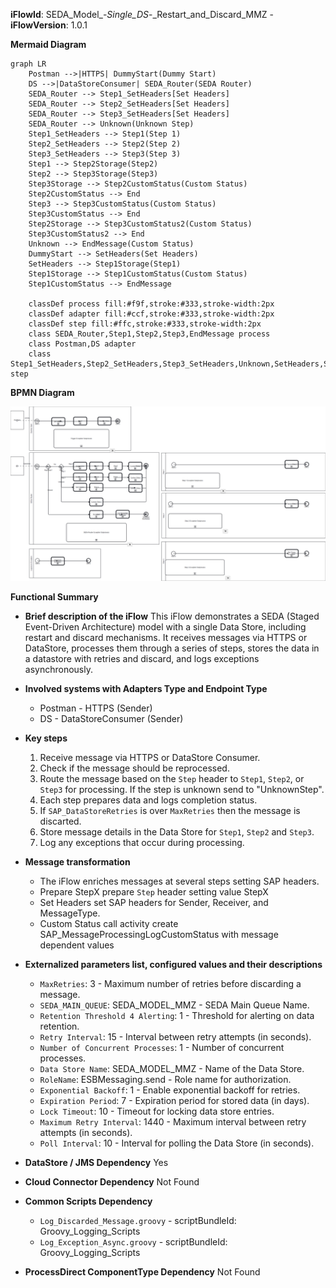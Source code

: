 **iFlowId**: SEDA_Model_-_Single_DS_-_Restart_and_Discard_MMZ - **iFlowVersion**: 1.0.1

**Mermaid Diagram**
```mermaid
graph LR
    Postman -->|HTTPS| DummyStart(Dummy Start)
    DS -->|DataStoreConsumer| SEDA_Router(SEDA Router)
    SEDA_Router --> Step1_SetHeaders[Set Headers]
    SEDA_Router --> Step2_SetHeaders[Set Headers]
    SEDA_Router --> Step3_SetHeaders[Set Headers]
    SEDA_Router --> Unknown(Unknown Step)
    Step1_SetHeaders --> Step1(Step 1)
    Step2_SetHeaders --> Step2(Step 2)
    Step3_SetHeaders --> Step3(Step 3)
    Step1 --> Step2Storage(Step2)
    Step2 --> Step3Storage(Step3)
    Step3Storage --> Step2CustomStatus(Custom Status)
    Step2CustomStatus --> End
    Step3 --> Step3CustomStatus(Custom Status)
    Step3CustomStatus --> End
    Step2Storage --> Step3CustomStatus2(Custom Status)
    Step3CustomStatus2 --> End
    Unknown --> EndMessage(Custom Status)
    DummyStart --> SetHeaders(Set Headers)
    SetHeaders --> Step1Storage(Step1)
    Step1Storage --> Step1CustomStatus(Custom Status)
    Step1CustomStatus --> EndMessage
    
    classDef process fill:#f9f,stroke:#333,stroke-width:2px
    classDef adapter fill:#ccf,stroke:#333,stroke-width:2px
    classDef step fill:#ffc,stroke:#333,stroke-width:2px
    class SEDA_Router,Step1,Step2,Step3,EndMessage process
    class Postman,DS adapter
    class Step1_SetHeaders,Step2_SetHeaders,Step3_SetHeaders,Unknown,SetHeaders,Step2Storage,Step3Storage,Step2CustomStatus,Step3CustomStatus,Step3CustomStatus2,EndMessage,Step1Storage,Step1CustomStatus step
```
**BPMN Diagram**

![BPMN Diagram](./SEDA_Model_-_Single_DS_-_Restart_and_Discard_MMZ-1.0.1.png "BPMN Diagram")

**Functional Summary**
-   **Brief description of the iFlow**
    This iFlow demonstrates a SEDA (Staged Event-Driven Architecture) model with a single Data Store, including restart and discard mechanisms. It receives messages via HTTPS or DataStore, processes them through a series of steps, stores the data in a datastore with retries and discard, and logs exceptions asynchronously.

-   **Involved systems with Adapters Type and Endpoint Type**
    -   Postman - HTTPS (Sender)
    -   DS - DataStoreConsumer (Sender)

-   **Key steps**
    1.  Receive message via HTTPS or DataStore Consumer.
    2.  Check if the message should be reprocessed.
    3.  Route the message based on the `Step` header to `Step1`, `Step2`, or `Step3` for processing. If the step is unknown send to "UnknownStep".
    4.  Each step prepares data and logs completion status.
    5.  If `SAP_DataStoreRetries` is over `MaxRetries` then the message is discarted.
    6.  Store message details in the Data Store for `Step1`, `Step2` and `Step3`.
    7.  Log any exceptions that occur during processing.

-   **Message transformation**
    -   The iFlow enriches messages at several steps setting SAP headers.
    -   Prepare StepX prepare `Step` header setting value StepX
    -   Set Headers set SAP headers for Sender, Receiver, and MessageType.
    -   Custom Status call activity create SAP_MessageProcessingLogCustomStatus with message dependent values

-   **Externalized parameters list, configured values and their descriptions**
    -   `MaxRetries`: 3 - Maximum number of retries before discarding a message.
    -   `SEDA_MAIN_QUEUE`: SEDA_MODEL_MMZ - SEDA Main Queue Name.
    -   `Retention Threshold 4 Alerting`: 1 - Threshold for alerting on data retention.
    -   `Retry Interval`: 15 - Interval between retry attempts (in seconds).
    -   `Number of Concurrent Processes`: 1 - Number of concurrent processes.
    -   `Data Store Name`: SEDA_MODEL_MMZ - Name of the Data Store.
    -   `RoleName`: ESBMessaging.send - Role name for authorization.
    -   `Exponential Backoff`: 1 - Enable exponential backoff for retries.
    -   `Expiration Period`: 7 - Expiration period for stored data (in days).
    -   `Lock Timeout`: 10 - Timeout for locking data store entries.
    -   `Maximum Retry Interval`: 1440 - Maximum interval between retry attempts (in seconds).
    -   `Poll Interval`: 10 - Interval for polling the Data Store (in seconds).

-   **DataStore / JMS Dependency**
    Yes

-   **Cloud Connector Dependency**
    Not Found

-   **Common Scripts Dependency**
    -   `Log_Discarded_Message.groovy` - scriptBundleId: Groovy_Logging_Scripts
    -   `Log_Exception_Async.groovy` - scriptBundleId: Groovy_Logging_Scripts

-   **ProcessDirect ComponentType Dependency**
    Not Found